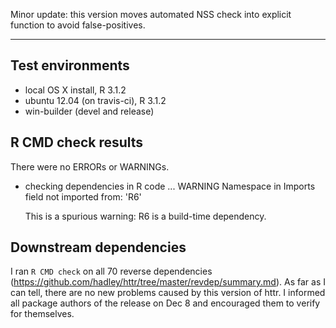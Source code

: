 Minor update: this version moves automated NSS check into explicit function to avoid false-positives.

---

## Test environments
* local OS X install, R 3.1.2
* ubuntu 12.04 (on travis-ci), R 3.1.2
* win-builder (devel and release)

## R CMD check results
There were no ERRORs or WARNINGs. 

* checking dependencies in R code ... WARNING
  Namespace in Imports field not imported from: 'R6'

  This is a spurious warning: R6 is a build-time dependency.

## Downstream dependencies
I ran `R CMD check` on all 70 reverse dependencies (https://github.com/hadley/httr/tree/master/revdep/summary.md). As far as I can tell, there are no new problems caused by this version of httr. I informed all package authors of the release on Dec 8 and encouraged them to verify for themselves.
